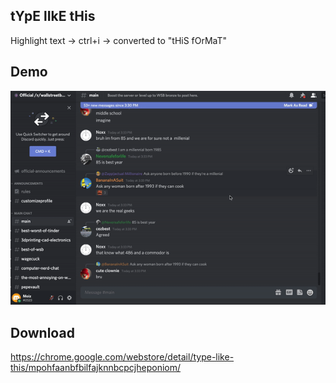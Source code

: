 ## tYpE lIkE tHis

Highlight text -> ctrl+i -> converted to "tHiS fOrMaT"

## Demo

![Alt Text](demo.gif)


## Download

https://chrome.google.com/webstore/detail/type-like-this/mpohfaanbfbilfajknnbcpcjheponiom/